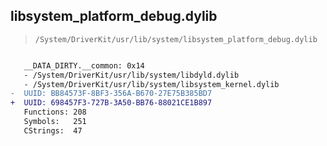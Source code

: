 ## libsystem_platform_debug.dylib

> `/System/DriverKit/usr/lib/system/libsystem_platform_debug.dylib`

```diff

   __DATA_DIRTY.__common: 0x14
   - /System/DriverKit/usr/lib/system/libdyld.dylib
   - /System/DriverKit/usr/lib/system/libsystem_kernel.dylib
-  UUID: BB84573F-8BF3-356A-B670-27E75B385BD7
+  UUID: 698457F3-727B-3A50-BB76-88021CE1B897
   Functions: 208
   Symbols:   251
   CStrings:  47

```
